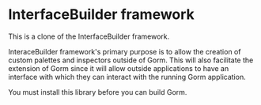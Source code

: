 # InterfaceBuilder framework

This is a clone of the InterfaceBuilder framework.  

InteraceBuilder framework's primary purpose is to allow the creation of custom palettes and
inspectors outside of Gorm.  This will also facilitate the extension of Gorm 
since it will allow outside applications to have an interface with which they
can interact with the running Gorm application.

You must install this library before you can build Gorm. 
